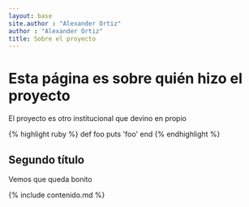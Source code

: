 ```yaml
---
layout: base
site.author : "Alexander Ortiz"
author : "Alexander Ortiz"
title: Sobre el proyecto
---
```


# Esta página es sobre quién hizo el proyecto
El proyecto es otro institucional que devino en propio 

{% highlight ruby %}
def foo
  puts 'foo'
end
{% endhighlight %}

## Segundo título
Vemos que queda bonito

{% include contenido.md %}
